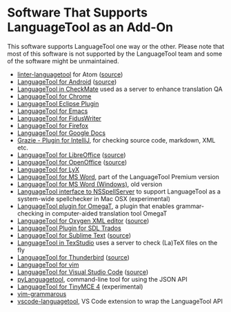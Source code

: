 # Software That Supports LanguageTool as an Add-On

This software supports LanguageTool one way or the other. Please note that most of
this software is not supported by the LanguageTool team and some of the software
might be unmaintained.

* [linter-languagetool](https://atom.io/packages/linter-languagetool) for Atom ([source](https://github.com/wysiib/linter-languagetool))
* [LanguageTool for Android](https://play.google.com/store/apps/details?id=org.softcatala.corrector) ([source](https://github.com/Softcatala/LanguageToolAndroidService))
* [LanguageTool in CheckMate](http://www.opentag.com/okapi/wiki/index.php?title=CheckMate) used as a server to enhance translation QA
* [LanguageTool for Chrome](https://chrome.google.com/webstore/detail/languagetool/oldceeleldhonbafppcapldpdifcinji)
* [LanguageTool Eclipse Plugin](https://github.com/auguster/languagetool-eclipse-plugin)
* [LanguageTool for Emacs](https://github.com/mhayashi1120/Emacs-langtool)
* [LanguageTool for FidusWriter](https://github.com/fiduswriter/fiduswriter-languagetool)
* [LanguageTool for Firefox](https://addons.mozilla.org/firefox/addon/languagetool/)
* [LanguageTool for Google Docs](https://chrome.google.com/webstore/detail/languagetool/kjcoklfhicmkbfifghaecedbohbmofkm)
* [Grazie - Plugin for IntelliJ](https://plugins.jetbrains.com/plugin/12175-grazie), for checking source code, markdown, XML etc.
* [LanguageTool for LibreOffice](https://extensions.libreoffice.org/en/extensions/show/languagetool) ([source](https://github.com/languagetool-org/languagetool/tree/master/languagetool-office-extension))
* [LanguageTool for OpenOffice](https://extensions.openoffice.org/en/project/languagetool) ([source](https://github.com/languagetool-org/languagetool/tree/master/languagetool-office-extension))
* [LanguageTool for LyX](http://wiki.lyx.org/Tools/LyX-GrammarChecker)
* [LanguageTool for MS Word](https://languagetoolplus.com/#add-on), part of the LanguageTool Premium version
* [LanguageTool for MS Word (Windows)](https://github.com/jaumeortola/languagetool-msword10-addin#english), old version
* [LanguageTool interface to NSSpellServer](https://github.com/ramonpoca/LanguageToolNSServer) to support LanguageTool as a system-wide spellchecker in Mac OSX (experimental)
* [LanguageTool plugin for OmegaT](https://sourceforge.net/projects/omegat-plugins/files/OmegaT-LanguageTool/), a plugin that enables grammar-checking in computer-aided translation tool OmegaT
* [LanguageTool for Oxygen XML editor](https://github.com/danielnaber/oxygen-languagetool-plugin) ([source](https://github.com/danielnaber/oxygen-languagetool-plugin))
* [LanguageTool Plugin for SDL Trados](https://appstore.sdl.com/language/app/languagetool-grammar-and-spell-checker/725/)
* [LanguageTool for Sublime Text](https://packagecontrol.io/packages/LanguageTool) ([source](https://github.com/gtarawneh/languagetool-sublime))
* [LanguageTool in TexStudio](http://texstudio.sourceforge.net/) uses a server to check (La)TeX files on the fly
* [LanguageTool for Thunderbird](https://addons.thunderbird.net/thunderbird/addon/grammar-checker/) ([source](https://github.com/nuald/thb-gramchecker))
* [LanguageTool for vim](http://www.vim.org/scripts/script.php?script_id=3223)
* [LanguageTool for Visual Studio Code](https://marketplace.visualstudio.com/items?itemName=adamvoss.vscode-languagetool) ([source](https://github.com/adamvoss/vscode-languagetool))
* [pyLanguagetool](https://github.com/Findus23/pyLanguagetool), command-line tool for using the JSON API
* [LanguageTool for TinyMCE 4](https://github.com/KnowZero/tinymce4-languagetool) (experimental)
* [vim-grammarous](https://github.com/rhysd/vim-grammarous)
* [vscode-languagetool](https://github.com/cfjedimaster/vscode-languagetool), VS Code extension to wrap the LanguageTool API
